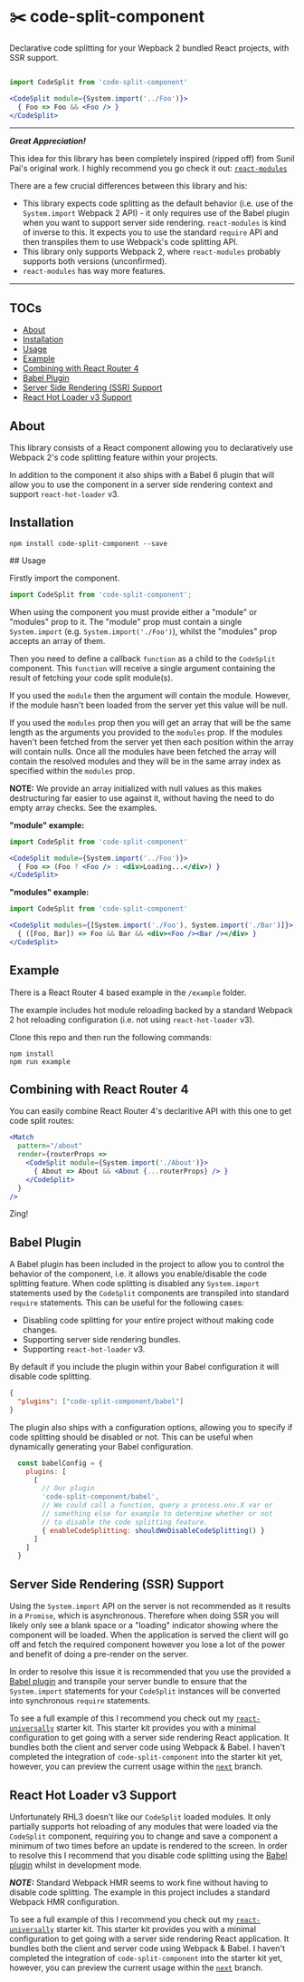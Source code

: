 # ✂️ code-split-component

Declarative code splitting for your Wepback 2 bundled React projects, with SSR support.

```jsx

import CodeSplit from 'code-split-component'

<CodeSplit module={System.import('../Foo')}>
  { Foo => Foo && <Foo /> }
</CodeSplit>
```

---

___Great Appreciation!___

This idea for this library has been completely inspired (ripped off) from Sunil Pai's original work. I highly recommend you go check it out: [`react-modules`](https://github.com/threepointone/react-modules)

There are a few crucial differences between this library and his:

  - This library expects code splitting as the default behavior (i.e. use of the `System.import` Webpack 2 API) - it only requires use of the Babel plugin when you want to support server side rendering. `react-modules` is kind of inverse to this. It expects you to use the standard `require` API and then transpiles them to use Webpack's code splitting API.
  - This library only supports Webpack 2, where `react-modules` probably supports both versions (unconfirmed).
  - `react-modules` has way more features.

---

## TOCs

 - [About](https://github.com/ctrlplusb/code-split-component#about)
 - [Installation](https://github.com/ctrlplusb/code-split-component#installation)
 - [Usage](https://github.com/ctrlplusb/code-split-component#usage)
 - [Example](https://github.com/ctrlplusb/code-split-component#example)
 - [Combining with React Router 4](https://github.com/ctrlplusb/code-split-component#combining-with-react-router-4)
 - [Babel Plugin](https://github.com/ctrlplusb/code-split-component#babel-plugin)
 - [Server Side Rendering (SSR) Support](https://github.com/ctrlplusb/code-split-component#server-side-rendering-ssr-support)
 - [React Hot Loader v3 Support](https://github.com/ctrlplusb/code-split-component#react-hot-loader-v3-support)


## About

This library consists of a React component allowing you to declaratively use Webpack 2's code splitting feature within your projects.

In addition to the component it also ships with a Babel 6 plugin that will allow you to use the component in a server side rendering context and support `react-hot-loader` v3.

## Installation

`npm install code-split-component --save`

## Usage

Firstly import the component.

```js
import CodeSplit from 'code-split-component';
```

When using the component you must provide either a "module" or "modules" prop to it. The "module" prop must contain a single `System.import` (e.g. `System.import('./Foo')`), whilst the "modules" prop accepts an array of them.  

Then you need to define a callback `function` as a child to the `CodeSplit` component.  This `function` will receive a single argument containing the result of fetching your code split module(s).  

If you used the `module` then the argument will contain the module. However, if the module hasn't been loaded from the server yet this value will be null.

If you used the `modules` prop then you will get an array that will be the same length as the arguments you provided to the `modules` prop.  If the modules haven't been fetched from the server yet then each position within the array will contain nulls.  Once all the modules have been fetched the array will contain the resolved modules and they will be in the same array index as specified within the `modules` prop.

__NOTE:__ We provide an array initialized with null values as this makes destructuring far easier to use against it, without having the need to do empty array checks.  See the examples.

__"module" example:__

```jsx
import CodeSplit from 'code-split-component'

<CodeSplit module={System.import('../Foo')}>
  { Foo => (Foo ? <Foo /> : <div>Loading...</div>) }
</CodeSplit>
```

__"modules" example:__

```jsx
import CodeSplit from 'code-split-component'

<CodeSplit modules={[System.import('./Foo'), System.import('./Bar')]}>
  { ([Foo, Bar]) => Foo && Bar && <div><Foo /><Bar /></div> }
</CodeSplit>
```

## Example

There is a React Router 4 based example in the `/example` folder.

The example includes hot module reloading backed by a standard Webpack 2 hot reloading configuration (i.e. not using `react-hot-loader` v3).

Clone this repo and then run the following commands:

```
npm install
npm run example
```

## Combining with React Router 4

You can easily combine React Router 4's declaritive API with this one to get code split routes:

```jsx
<Match
  pattern="/about"
  render={routerProps =>
    <CodeSplit module={System.import('./About')}>
      { About => About && <About {...routerProps} /> }
    </CodeSplit>
  }
/>
```

Zing!

## Babel Plugin

A Babel plugin has been included in the project to allow you to control the behavior of the component, i.e. it allows you enable/disable the code splitting feature.  When code splitting is disabled any `System.import` statements used by the `CodeSplit` components are transpiled into standard `require` statements.  This can be useful for the following cases:

 - Disabling code splitting for your entire project without making code changes.
 - Supporting server side rendering bundles.
 - Supporting `react-hot-loader` v3.

By default if you include the plugin within your Babel configuration it will disable code splitting.

```json
{
  "plugins": ["code-split-component/babel"]
}
```

The plugin also ships with a configuration options, allowing you to specify if code splitting should be disabled or not. This can be useful when dynamically generating your Babel configuration.

```js
  const babelConfig = {
    plugins: [
      [
        // Our plugin
        'code-split-component/babel',
        // We could call a function, query a process.env.X var or
        // something else for example to determine whether or not
        // to disable the code splitting feature.
        { enableCodeSplitting: shouldWeDisableCodeSplitting() }
      ]
    ]
  }
```

## Server Side Rendering (SSR) Support

Using the `System.import` API on the server is not recommended as it results in a `Promise`, which is asynchronous.  Therefore when doing SSR you will likely only see a blank space or a "loading" indicator showing where the component will be loaded.  When the application is served the client will go off and fetch the required component however you lose a lot of the power and benefit of doing a pre-render on the server.

In order to resolve this issue it is recommended that you use the provided a [Babel plugin](https://github.com/ctrlplusb/code-split-component#babel-plugin) and transpile your server bundle to ensure that the `System.import` statements for your `CodeSplit` instances will be converted into synchronous `require` statements.

To see a full example of this I recommend you check out my [`react-universally`](https://github.com/ctrlplusb/react-universally) starter kit. This starter kit provides you with a minimal configuration to get going with a server side rendering React application.  It bundles both the client and server code using Webpack & Babel. I haven't completed the integration of `code-split-component` into the starter kit yet, however, you can preview the current usage within the [`next`](https://github.com/ctrlplusb/react-universally/tree/next) branch.

## React Hot Loader v3 Support

Unfortunately RHL3 doesn't like our `CodeSplit` loaded modules. It only partially supports hot reloading of any modules that were loaded via the `CodeSplit` component, requiring you to change and save a component a minimum of two times before an update is rendered to the screen.  In order to resolve this I recommend that you disable code splitting using the [Babel plugin](https://github.com/ctrlplusb/code-split-component#babel-plugin) whilst in development mode.

___NOTE:___ Standard Webpack HMR seems to work fine without having to disable code splitting. The example in this project includes a standard Webpack HMR configuration.

To see a full example of this I recommend you check out my [`react-universally`](https://github.com/ctrlplusb/react-universally) starter kit. This starter kit provides you with a minimal configuration to get going with a server side rendering React application.  It bundles both the client and server code using Webpack & Babel. I haven't completed the integration of `code-split-component` into the starter kit yet, however, you can preview the current usage within the [`next`](https://github.com/ctrlplusb/react-universally/tree/next) branch.
